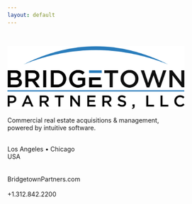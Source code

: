 ```yaml
---
layout: default
---
```

&nbsp;<br/>

<img src="/images/bridgetown_partners_logo.png" width="400" alt="Bridgetown Partners, LLC" title="Bridgetown Partners, LLC">

<p>
Commercial real estate acquisitions & management,<br/>
powered by intuitive software.<br/>
&nbsp;<br/>
</p>

<p>
Los Angeles &#8226; Chicago<br/>
USA<br/>
&nbsp;<br/>
&nbsp;<br/>
BridgetownPartners.com<br/>
&nbsp;<br/>
+1.312.842.2200<br/>
&nbsp;<br/>
</p>
